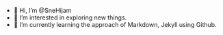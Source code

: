 - 👋 Hi, I’m @SneHijam
- 👀 I’m interested in exploring new things.
- 🌱 I’m currently learning the approach of Markdown, Jekyll using Github.


<!---
SneHijam/SneHijam is a ✨ special ✨ repository because its `README.md` (this file) appears on your GitHub profile.
You can click the Preview link to take a look at your changes.
--->
